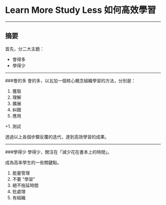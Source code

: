 # Learn More Study Less 如何高效學習 ###

---
 
摘要
---

首先，分二大主題：
* 會得多
* 學得少

---

###會的多
會的多，以五加一個核心概念組織學習的方法，分別是：
1. 獲取
2. 理解
3. 擴展
4. 糾錯
5. 應用

+1. 測試

透過以上各個步驟反覆的迭代，達到高效學習的成果。

---

###學得少
學得少，關注在「減少花在書本上的時間」。

成為高率學生的一些關鍵點。
1. 能量管理
2. 不要 "學習"
3. 絕不拖延時間
4. 批處理
5. 有組織
